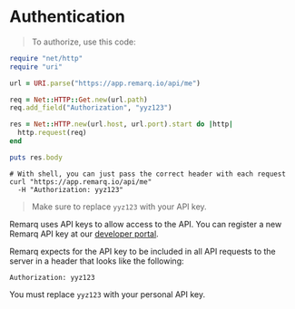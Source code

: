 # Authentication

> To authorize, use this code:

```ruby
require "net/http"
require "uri"

url = URI.parse("https://app.remarq.io/api/me")

req = Net::HTTP::Get.new(url.path)
req.add_field("Authorization", "yyz123")

res = Net::HTTP.new(url.host, url.port).start do |http|
  http.request(req)
end

puts res.body
```

```shell
# With shell, you can just pass the correct header with each request
curl "https://app.remarq.io/api/me"
  -H "Authorization: yyz123"
```

> Make sure to replace `yyz123` with your API key.

Remarq uses API keys to allow access to the API. You can register a new Remarq API key at our [developer portal](http://example.com/developers).

Remarq expects for the API key to be included in all API requests to the server in a header that looks like the following:

`Authorization: yyz123`

<aside class="notice">
You must replace <code>yyz123</code> with your personal API key.
</aside>
